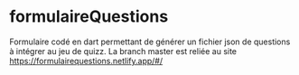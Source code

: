 # formulaireQuestions
Formulaire codé en dart permettant de générer un fichier json de questions à intégrer au jeu de quizz.
La branch master est reliée au site https://formulairequestions.netlify.app/#/
